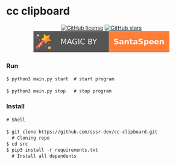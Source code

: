# cc clipboard

<p align="center">
    <a href="https://github.com/sssr-dev/cc-clipboard/blob/master/LICENSE"><img alt="GitHub license" src="https://img.shields.io/github/license/sssr-dev/cc-clipboard?style=for-the-badge"></a>    
    <a href="https://github.com/sssr-dev/cc-clipboard/stargazers"><img alt="GitHub stars" src="https://img.shields.io/github/stars/sssr-dev/cc-clipboard?style=for-the-badge"></a>    
    <a href="https://github.com/SantaSpeen"><img src="./.readme_files/magic_logo.svg" alt="magic"></a>
    <br/>
</p>

[//]: # (<a href="./src/main.py">)

[//]: # (        <img src="./.readme_files/preview.png" alt="preview ds">)

[//]: # (    </a>)

[//]: # (    <br/>)

### Run
```shell
$ python3 main.py start  # start program

$ python3 main.py stop   # stop program

```

### Install

```shell
# Shell

$ git clone https://github.com/sssr-dev/cc-clipboard.git
  # Cloning repo
$ cd src
$ pip3 install -r requirements.txt
  # Install all dependents
```